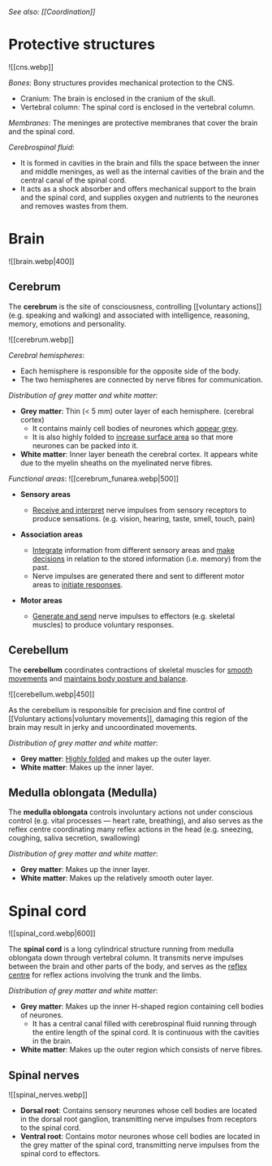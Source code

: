 *See also: [[Coordination]]*

# Protective structures
![[cns.webp]]

*Bones*: Bony structures provides <span class="hi-blue">mechanical protection</span> to the CNS.
- <span class="hi-blue">Cranium</span>: The brain is enclosed in the cranium of the skull.
- <span class="hi-blue">Vertebral column</span>: The spinal cord is enclosed in the vertebral column.

*Membranes*:
The <span class="hi-blue">meninges</span> are protective membranes that cover the brain and the spinal cord.

*Cerebrospinal fluid*:
- It is formed in cavities in the brain and fills the space between the inner and middle meninges, as well as the internal cavities of the brain and the central canal of the spinal cord.
- It acts as a <span class="hi-green">shock absorber</span> and offers <span class="hi-green">mechanical support</span> to the brain and the spinal cord, and <span class="hi-green">supplies oxygen and nutrients</span> to the neurones and removes wastes from them.

# Brain
![[brain.webp|400]]

## Cerebrum
The **cerebrum** is the site of <span class="hi-green">consciousness</span>, controlling [[voluntary actions]] (e.g. speaking and walking) and associated with intelligence, reasoning, memory, emotions and personality.

![[cerebrum.webp]]

*Cerebral hemispheres*:
- Each hemisphere is responsible for the <span class="hi-green">opposite side of the body</span>.
- The two hemispheres are connected by nerve fibres for communication.

*Distribution of grey matter and white matter*:
- **Grey matter**: Thin (< 5 mm) <span class="hi-green">outer layer</span> of each hemisphere. <span class="hi-blue">(cerebral cortex)</span>
	- It contains mainly <span class="hi-blue">cell bodies</span> of neurones which <u>appear grey</u>.
	- It is also <span class="hi-green">highly folded</span> to <u>increase surface area</u> so that more neurones can be packed into it.
- **White matter**: <span class="hi-green">Inner layer</span> beneath the cerebral cortex.
  It appears white due to the <span class="hi-blue">myelin sheaths</span> on the myelinated nerve fibres.

*Functional areas*:
![[cerebrum_funarea.webp|500]]
- **Sensory areas**
	- <u>Receive and interpret</u> nerve impulses from sensory receptors to produce sensations. (e.g. vision, hearing, taste, smell, touch, pain)

- **Association areas**
	- <u>Integrate</u> information from different sensory areas and <u>make decisions</u> in relation to the stored information (i.e. memory) from the past.
	- Nerve impulses are generated there and sent to different motor areas to <u>initiate responses</u>.

- **Motor areas**
	- <u>Generate and send</u> nerve impulses to effectors (e.g. skeletal muscles) to produce voluntary responses.

## Cerebellum
The **cerebellum** coordinates <span class="hi-green">contractions of skeletal muscles</span> for <u>smooth movements</u> and <u>maintains body posture and balance</u>.

![[cerebellum.webp|450]]

As the cerebellum is responsible for <span class="hi-green">precision and fine control</span> of [[Voluntary actions|voluntary movements]], damaging this region of the brain may result in jerky and uncoordinated movements.

*Distribution of grey matter and white matter*:
- **Grey matter**: <u>Highly folded</u> and makes up the <span class="hi-green">outer layer</span>.
- **White matter**: Makes up the <span class="hi-green">inner layer</span>.

## Medulla oblongata (Medulla)
The **medulla oblongata** controls <span class="hi-blue">involuntary actions</span> not under conscious control (e.g. vital processes — heart rate, breathing), and also serves as the reflex centre coordinating many reflex actions in the head (e.g. sneezing, coughing, saliva secretion, swallowing)

*Distribution of grey matter and white matter*:
- **Grey matter**: Makes up the <span class="hi-green">inner layer</span>.
- **White matter**: Makes up the relatively smooth <span class="hi-green">outer layer</span>.

# Spinal cord
![[spinal_cord.webp|600]]

The **spinal cord** is a long cylindrical structure running from <span class="hi-blue">medulla oblongata</span> down through vertebral column. It transmits nerve impulses between the brain and other parts of the body, and serves as the <u>reflex centre</u> for reflex actions involving the trunk and the limbs.

*Distribution of grey matter and white matter*:
- **Grey matter**: Makes up the <span class="hi-green">inner H-shaped region</span> containing cell bodies of neurones.
	- It has a <span class="hi-blue">central canal</span> filled with <span class="hi-blue">cerebrospinal fluid</span> running through the entire length of the spinal cord. It is continuous with the cavities in the brain.
- **White matter**: Makes up the <span class="hi-green">outer region</span> which consists of nerve fibres.

## Spinal nerves
![[spinal_nerves.webp]]

- **Dorsal root**: Contains <span class="hi-blue">sensory neurones</span> whose cell bodies are located in the <span class="hi-blue">dorsal root ganglion</u>, transmitting nerve impulses from receptors to the spinal cord.
- **Ventral root**: Contains <span class="hi-blue">motor neurones</span> whose cell bodies are located in the <span class="hi-blue">grey matter</span> of the spinal cord, transmitting nerve impulses from the spinal cord to effectors.
